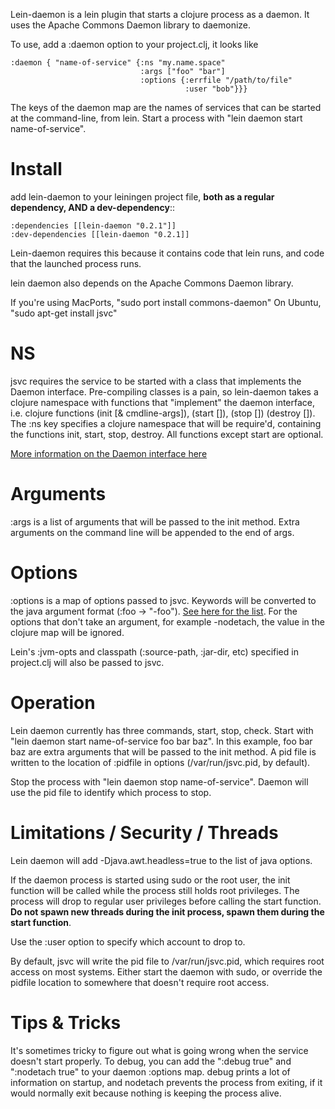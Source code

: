 Lein-daemon is a lein plugin that starts a clojure process as a daemon. It uses the Apache Commons Daemon library to daemonize. 

To use, add a :daemon option to your project.clj, it looks like

    :daemon { "name-of-service" {:ns "my.name.space"
                                 :args ["foo" "bar"]
                                 :options {:errfile "/path/to/file"
                                           :user "bob"}}}

The keys of the daemon map are the names of services that can be started at the command-line, from lein. Start a process with "lein daemon start name-of-service". 

Install
=======
add lein-daemon to your leiningen project file, **both as a regular dependency, AND a dev-dependency**::

    :dependencies [[lein-daemon "0.2.1"]]
    :dev-dependencies [[lein-daemon "0.2.1]]

Lein-daemon requires this because it contains code that lein runs, and code that the launched process runs. 

lein daemon also depends on the Apache Commons Daemon library. 

If you're using MacPorts, "sudo port install commons-daemon"
On Ubuntu, "sudo apt-get install jsvc" 

NS
==
jsvc requires the service to be started with a class that implements the Daemon interface. Pre-compiling classes is a pain, so lein-daemon takes a clojure namespace with functions that "implement" the daemon interface, i.e. clojure functions (init [& cmdline-args]), (start []), (stop []) (destroy []). The :ns key specifies a clojure namespace that will be require'd, containing the functions init, start, stop, destroy. All functions except start are optional. 

[More information on the Daemon interface here](http://commons.apache.org/daemon/apidocs/org/apache/commons/daemon/Daemon.html)

Arguments
=========
:args is a list of arguments that will be passed to the init method. Extra arguments on the command line will be appended to the end of args.

Options
=======
:options is a map of options passed to jsvc. Keywords will be converted to the java argument format (:foo -> "-foo"). [See here for the list](http://commons.apache.org/daemon/jsvc.html). For the options that don't take an argument, for example -nodetach, the value in the clojure map will be ignored. 

Lein's :jvm-opts and classpath (:source-path, :jar-dir, etc) specified in project.clj will also be passed to jsvc.

Operation
=========
Lein daemon currently has three commands, start, stop, check. Start with "lein daemon start name-of-service foo bar baz". In this example, foo bar baz are extra arguments that will be passed to the init method. A pid file is written to the location of :pidfile in options (/var/run/jsvc.pid, by default). 

Stop the process with "lein daemon stop name-of-service". Daemon will use the pid file to identify which process to stop.

Limitations / Security / Threads
================================
Lein daemon will add -Djava.awt.headless=true to the list of java options.

If the daemon process is started using sudo or the root user, the init function will be called while the process still holds root privileges. The process will drop to regular user privileges before calling the start function. **Do not spawn new threads during the init process, spawn them during the start function**.

Use the :user option to specify which account to drop to.

By default, jsvc will write the pid file to /var/run/jsvc.pid, which requires root access on most systems. Either start the daemon with sudo, or override the pidfile location to somewhere that doesn't require root access.

Tips & Tricks
=============
It's sometimes tricky to figure out what is going wrong when the service doesn't start properly. To debug, you can add the ":debug true" and ":nodetach true" to your daemon :options map. debug prints a lot of information on startup, and nodetach prevents the process from exiting, if it would normally exit because nothing is keeping the process alive.
